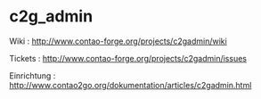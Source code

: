 c2g_admin
=========


Wiki : http://www.contao-forge.org/projects/c2gadmin/wiki

Tickets : http://www.contao-forge.org/projects/c2gadmin/issues

Einrichtung : http://www.contao2go.org/dokumentation/articles/c2gadmin.html

